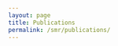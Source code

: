 ```yaml
---
layout: page
title: Publications
permalink: /smr/publications/
---
```


<script src="https://bibbase.org/show?bib=dl.dropboxusercontent.com/s/eu5cc4asic3n7st/nadi.bib&jsonp=1&authorFirst=1&token=75cd19d05ac368754ed6c6d9096f379f">

</script>

